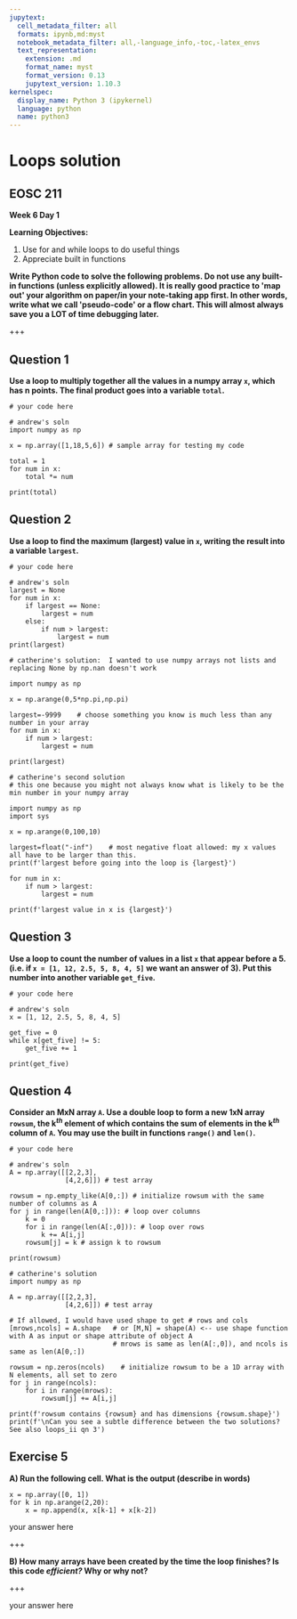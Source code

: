 ```yaml
---
jupytext:
  cell_metadata_filter: all
  formats: ipynb,md:myst
  notebook_metadata_filter: all,-language_info,-toc,-latex_envs
  text_representation:
    extension: .md
    format_name: myst
    format_version: 0.13
    jupytext_version: 1.10.3
kernelspec:
  display_name: Python 3 (ipykernel)
  language: python
  name: python3
---
```


# Loops solution

## EOSC 211

**Week 6 Day 1**

**Learning Objectives:**  
1. Use for and while loops to do useful things
2. Appreciate built in functions

**Write Python code to solve the following problems.  Do not use any built-in functions (unless explicitly allowed).  It is really good practice to 'map out' your algorithm on paper/in your note-taking app first.  In other words, write what we call 'pseudo-code' or a flow chart.  This will almost always save you a LOT of time debugging later.**

+++

## Question 1

**Use a loop to multiply together all the values in a numpy array `x`, which has n points. The final product goes into a variable `total`.**

```{code-cell} ipython3
# your code here
```

```{code-cell} ipython3
# andrew's soln
import numpy as np

x = np.array([1,18,5,6]) # sample array for testing my code

total = 1
for num in x:
    total *= num
    
print(total)
```

## Question 2

**Use a loop to find the maximum (largest) value in `x`, writing the result into a variable `largest`.**

```{code-cell} ipython3
# your code here
```

```{code-cell} ipython3
# andrew's soln
largest = None
for num in x:
    if largest == None:
        largest = num
    else:
        if num > largest:
            largest = num
print(largest)
```

```{code-cell} ipython3
# catherine's solution:  I wanted to use numpy arrays not lists and replacing None by np.nan doesn't work

import numpy as np

x = np.arange(0,5*np.pi,np.pi)

largest=-9999    # choose something you know is much less than any number in your array
for num in x:
    if num > largest:
        largest = num
            
print(largest)
```

```{code-cell} ipython3
# catherine's second solution
# this one because you might not always know what is likely to be the min number in your numpy array

import numpy as np
import sys

x = np.arange(0,100,10)

largest=float("-inf")    # most negative float allowed: my x values all have to be larger than this.
print(f'largest before going into the loop is {largest}')

for num in x:
    if num > largest:
        largest = num
            
print(f'largest value in x is {largest}')
```

## Question 3

**Use a loop to count the number of values in a list `x` that appear before a 5. (i.e. if `x = [1, 12, 2.5, 5, 8, 4, 5]` we want  an answer of 3). Put this number into another variable `get_five`.**

```{code-cell} ipython3
# your code here
```

```{code-cell} ipython3
# andrew's soln
x = [1, 12, 2.5, 5, 8, 4, 5]

get_five = 0
while x[get_five] != 5:
    get_five += 1

print(get_five)
```

## Question 4

**Consider an MxN array `A`.  Use a double loop to form a new 1xN array `rowsum`, the k$^{th}$ element of which contains the sum of elements in the k$^{th}$ column of `A`. You may use the built in functions `range()` and `len()`.**

```{code-cell} ipython3
# your code here
```

```{code-cell} ipython3
# andrew's soln
A = np.array([[2,2,3],
              [4,2,6]]) # test array

rowsum = np.empty_like(A[0,:]) # initialize rowsum with the same number of columns as A
for j in range(len(A[0,:])): # loop over columns
    k = 0
    for i in range(len(A[:,0])): # loop over rows
        k += A[i,j] 
    rowsum[j] = k # assign k to rowsum
        
print(rowsum)
```

```{code-cell} ipython3
# catherine's solution
import numpy as np

A = np.array([[2,2,3],
              [4,2,6]]) # test array

# If allowed, I would have used shape to get # rows and cols
[mrows,ncols] = A.shape   # or [M,N] = shape(A) <-- use shape function with A as input or shape attribute of object A
                          # mrows is same as len(A[:,0]), and ncols is same as len(A[0,:])

rowsum = np.zeros(ncols)    # initialize rowsum to be a 1D array with N elements, all set to zero
for j in range(ncols):
    for i in range(mrows):
        rowsum[j] += A[i,j]

print(f'rowsum contains {rowsum} and has dimensions {rowsum.shape}')
print(f'\nCan you see a subtle difference between the two solutions? See also loops_ii qn 3')
```

## Exercise 5

**A) Run the following cell. What is the output (describe in words)**

```{code-cell} ipython3
x = np.array([0, 1])
for k in np.arange(2,20):
    x = np.append(x, x[k-1] + x[k-2])
```

your answer here

+++

**B) How many arrays have been created by the time the loop finishes? Is this code *efficient?* Why or why not?**

+++

your answer here
